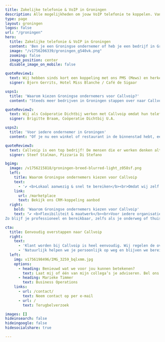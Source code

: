 ```yaml
---
title: Zakelijke telefonie & VoIP in Groningen
description: Alle mogelijkheden om jouw VoIP telefonie te koppelen. Van Chrome integratie tot volledige koppeling met jouw CRM.
type: page
layout: groningen
logos: false
url: "/groningen"
hero:
  title: Zakelijke telefonie & VoIP in Groningen
  content: 'Ben je een Groningse ondernemer of heb je een bedrijf in Groningen? En zoek je een betrouwbare telefonieoplossing?<br>Maak dan kennis met Callvoip. Gevestigd in Groningen stad (Koldingweg) en wij helpen ondernemers in Stad én provincie met slimme, schaalbare en betaalbare Telefonie-oplossingen.<br>Wij zorgen ervoor dat je altijd professioneel bereikbaar bent, zonder gedoe.'
  image: "/v1756206339/groningen_g540vk.png"
  zooming: false
  image_position: center
  disable_image_on_mobile: false

quoteReview1:
  text: Wij hebben sinds kort een koppeling met ons PMS (Mews) en herkennen nu elke inkomende call en die koppelen we direct aan een gastenprofiel. Dit werkt geweldig en voorkomt veel verwarring met buitenlandse bellers. Een klein detail die dagelijks veel impact maakt. De support was geweldig en Marieke heeft uitgebreid de tijd genomen om de software te installeren op al onze werkplekken!
  signer: Bjorn Gerrits, Hotel Miss Blanche / Café de Sigaar

usps1:
  title: 'Waarom kiezen Groningse ondernemers voor Callvoip?'
  content: "Steeds meer bedrijven in Groningen stappen over naar Callvoip. Dat komt omdat we dichtbij zitten, meedenken en snel schakelen. Bij vragen krijg je geen anoniem callcenter aan de lijn, maar een vast team dat jou en je organisatie begrijpt. Of je nu ZZP’er bent of een groter bedrijf runt, wij leveren maatwerk en zorgen dat je telefonie precies aansluit bij jouw manier van werken."

quoteReview2:
  text: Wij als Coöperatie Dichtbij werken met Callvoip omdat hun telefoniesysteem flexibel en gebruiksvriendelijk is. We kunnen zelf eenvoudig instellingen aanpassen, zien precies op welk nummer er gebeld wordt en gesprekken makkelijk doorschakelen naar onze collega's. De e-mailnotificaties zijn erg handig en dankzij de service weten we dat we altijd snel geholpen worden, ook bij spoed.
  signer: Brigitte Braam, Coöperatie Dichtbij U.A.

usps2:
  title: 'Voor iedere ondernemer in Groningen'
  content: "Of je nu een winkel of restaurant in de binnenstad hebt, een zorgpraktijk runt of een bedrijf met meerdere vestigingen hebt: Callvoip groeit met je mee. <br>Extra gebruikers toevoegen, functies aanpassen of je telefonie uitbreiden? Dat regel je eenvoudig. Alles is schaalbaar en flexibel, zodat je nooit betaalt voor wat je niet gebruikt."

quoteReview3:
  text: Callvoip is een top bedrijf! De mensen die er werken denken altijd met je mee en ondersteunen je waar het kan. Het is fijn dat je een goed werkende telefoon hebt en daarnaast altijd een backup hebt door middel van een koppeling naar je mobiele telefoon voor het geval dat er een internet of stroomstoring is. Ook werken er lieve mensen bij callvoip waar je graag een telefoontje mee pleegt!
  signer: Steef Stalman, Pizzaria Di Stefano

bgimg:
  image: /v1756215818/groningen-breed-blurred-light_z058sf.png
  left:
    title: Waarom Groningse ondernemers kiezen voor Callvoip
    text:
      - '✔ <b>Lokaal aanwezig & snel te bereiken</b><br>Omdat wij zelf in Groningen zitten, kennen we de regio, de infrastructuur én zijn we fysiek bereikbaar als dat nodig is. Mocht je willen, kun je ons zelfs bezoeken.<br><br>✔ <b>Persoonlijke service met regionaal karakter</b><br>Geen anoniem callcenter maar mensen die luisteren, meedenken en jouw branche begrijpen. Service zoals je van een Gronings bedrijf mag verwachten: direct, betrokken, geen gedoe.<br><br>✔ <b>Alles onder één dak: telefonie, internet, apparatuur</b><br>Jij hoeft niet bij verschillende leveranciers aan te kloppen. Callvoip verzorgt de telefooncentrale, maar ook (indien gewenst) internetverbindingen, routers, IP-toestellen, headsets etc. Alles wat je nodig hebt voor goede bereikbaarheid.'
    link: 
      url: /marketplace
      text: Bekijk ons CRM-koppeling aanbod
  right: 
    bold: 'Waarom Groningse ondernemers kiezen voor Callvoip'
    text: "✔ <b>Flexibiliteit & maatwerk</b><br>Voor iedere organisatie, van ZZP'ers,  MKB'ers tot grotere bedrijven – kunnen wij de dienstverlening aanpassen. Schaalbaar, met of zonder hardware, met of zonder extra features (wachtrij, keuzemenu, voicemail, etc.).<br><br>✔ <b>Gebruiksgemak & slimme functies</b><br>Denk aan: bellen via een app, integratie met jouw CRM, doorverbinden, tijdscondities, keuzemenu’s, wachtrijen, gespreksopname, mobiele bereikbaarheid onder je vaste nummer. 
Zo blijf je professioneel en bereikbaar, zelfs als je onderweg of thuis werkt."

cta:
  title: Eenvoudig overstappen naar Callvoip
  right: 
    text:
      - 'Klant worden bij Callvoip is heel eenvoudig. Wij regelen de overstap, nemen je huidige nummers over en richten je telefonie volledig in.<br>Van vaste toestellen tot apps en koppelingen met systemen: alles wordt werkend opgeleverd.'
      - 'Natuurlijk helpen we je persoonlijk op weg en blijven we bereikbaar voor support. Zo heb je er zelf nauwelijks werk van.<br>Wil je weten wat Callvoip voor jouw bedrijf kan betekenen? Bel ons op 050-820 0000 of stuur een mail naar callvoip@callvoip.nl.<br>We plannen graag een gesprek in.'
  left:
    img: v1756198496/IMG_3259_bqlxmm.jpg
    options:
      - heading: Benieuwd wat we voor jou kunnen betekenen?
        text: Laat mij of één van mijn collega’s je adviseren. Bel ons of plan direct een adviesgesprek.
      - heading: Marieke Timmer
        text: Business Operations
    links:
      - url: /contact/
        text: Neem contact op per e-mail
      - url: /
        text: Terugbelverzoek

images: []
hideinsearch: false
hideingoogle: false
hidesocialshare: true

---
```

